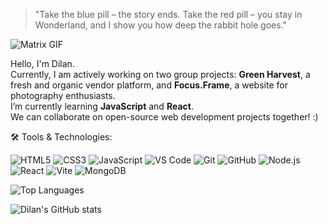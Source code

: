 
> "Take the blue pill – the story ends. Take the red pill – you stay in Wonderland, and I show you how deep the rabbit hole goes."

![Matrix GIF](https://media1.tenor.com/m/j2jki0qR4hUAAAAd/matrix.gif)


Hello, I'm Dilan.  
Currently, I am actively working on two group projects: **Green Harvest**, a fresh and organic vendor platform, and **Focus.Frame**, a website for photography enthusiasts.  
I’m currently learning **JavaScript** and **React**.  
We can collaborate on open-source web development projects together! :)



🛠 Tools & Technologies: 

![HTML5](https://img.shields.io/badge/HTML5-E34F26?style=for-the-badge&logo=html5&logoColor=white)
![CSS3](https://img.shields.io/badge/CSS3-1572B6?style=for-the-badge&logo=css3&logoColor=white)
![JavaScript](https://img.shields.io/badge/JavaScript-F7DF1E?style=for-the-badge&logo=javascript&logoColor=black)
![VS Code](https://img.shields.io/badge/VS%20Code-007ACC?style=for-the-badge&logo=visual-studio-code&logoColor=white) 
![Git](https://img.shields.io/badge/Git-F05032?style=for-the-badge&logo=git&logoColor=white) 
![GitHub](https://img.shields.io/badge/GitHub-181717?style=for-the-badge&logo=github&logoColor=white) 
![Node.js](https://img.shields.io/badge/Node.js-339933?style=for-the-badge&logo=node.js&logoColor=white) 
![React](https://img.shields.io/badge/React-61DAFB?style=for-the-badge&logo=react&logoColor=black) 
![Vite](https://img.shields.io/badge/Vite-646CFF?style=for-the-badge&logo=vite&logoColor=white) 
![MongoDB](https://img.shields.io/badge/MongoDB-47A248?style=for-the-badge&logo=mongodb&logoColor=white) 



![Top Languages](https://github-readme-stats.vercel.app/api/top-langs/?username=ekimdilan&langs_count=3&hide=Other&layout=compact&theme=radical)


![Dilan's GitHub stats](https://github-readme-stats.vercel.app/api?username=ekimdilan&show_icons=true&theme=radical)


<!--
**ekimdilan/ekimdilan** is a ✨ _special_ ✨ repository because its `README.md` (this file) appears on your GitHub profile.

Here are some ideas to get you started:

- 🔭 I’m currently working on ...
- 🌱 I’m currently learning ...
- 👯 I’m looking to collaborate on ...
- 🤔 I’m looking for help with ...
- 💬 Ask me about ...
- 📫 How to reach me: ...
- 😄 Pronouns: ...
- ⚡ Fun fact: ...
-->
